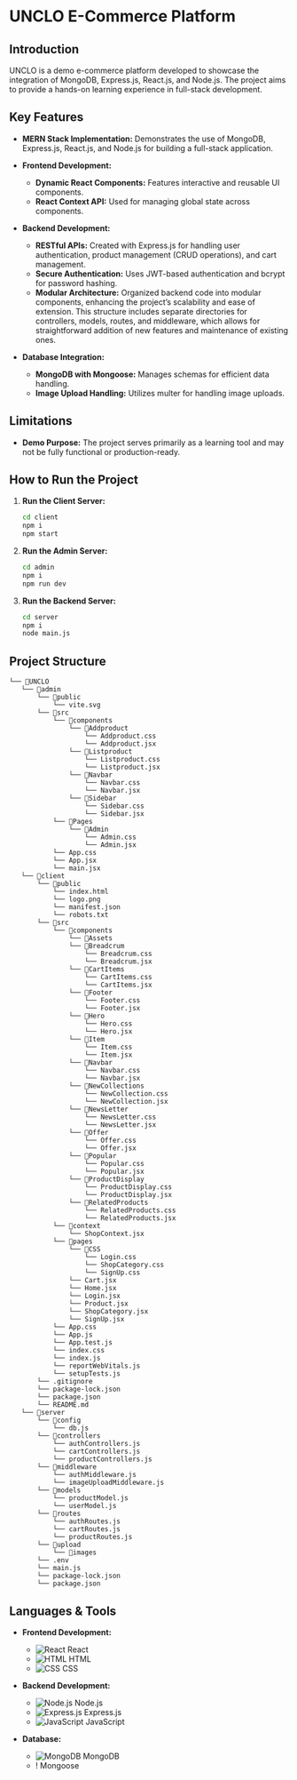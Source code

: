 # UNCLO E-Commerce Platform

## Introduction

UNCLO is a demo e-commerce platform developed to showcase the integration of MongoDB, Express.js, React.js, and Node.js. The project aims to provide a hands-on learning experience in full-stack development.

## Key Features

- **MERN Stack Implementation:** Demonstrates the use of MongoDB, Express.js, React.js, and Node.js for building a full-stack application.

- **Frontend Development:**
  - **Dynamic React Components:** Features interactive and reusable UI components.
  - **React Context API:** Used for managing global state across components.

- **Backend Development:**
  - **RESTful APIs:** Created with Express.js for handling user authentication, product management (CRUD operations), and cart management.
  - **Secure Authentication:** Uses JWT-based authentication and bcrypt for password hashing.
  - **Modular Architecture:** Organized backend code into modular components, enhancing the project’s scalability and ease of extension. This structure includes separate directories for controllers, models, routes, and middleware, which allows for straightforward addition of new features and maintenance of existing ones.

- **Database Integration:**
  - **MongoDB with Mongoose:** Manages schemas for efficient data handling.
  - **Image Upload Handling:** Utilizes multer for handling image uploads.


## Limitations
- **Demo Purpose:** The project serves primarily as a learning tool and may not be fully functional or production-ready.

## How to Run the Project

1. **Run the Client Server:**
   ```bash
   cd client
   npm i
   npm start
2. **Run the Admin Server:**
   ```bash
   cd admin
   npm i
   npm run dev
3. **Run the Backend Server:**
   ```bash
   cd server
   npm i
   node main.js

 ## Project Structure
 ```
└── 📁UNCLO
    └── 📁admin
        └── 📁public
            └── vite.svg
        └── 📁src
            └── 📁components
                └── 📁Addproduct
                    └── Addproduct.css
                    └── Addproduct.jsx
                └── 📁Listproduct
                    └── Listproduct.css
                    └── Listproduct.jsx
                └── 📁Navbar
                    └── Navbar.css
                    └── Navbar.jsx
                └── 📁Sidebar
                    └── Sidebar.css
                    └── Sidebar.jsx
            └── 📁Pages
                └── 📁Admin
                    └── Admin.css
                    └── Admin.jsx
            └── App.css
            └── App.jsx
            └── main.jsx
    └── 📁client
        └── 📁public
            └── index.html
            └── logo.png
            └── manifest.json
            └── robots.txt
        └── 📁src
            └── 📁components
                └── 📁Assets
                └── 📁Breadcrum
                    └── Breadcrum.css
                    └── Breadcrum.jsx
                └── 📁CartItems
                    └── CartItems.css
                    └── CartItems.jsx
                └── 📁Footer
                    └── Footer.css
                    └── Footer.jsx
                └── 📁Hero
                    └── Hero.css
                    └── Hero.jsx
                └── 📁Item
                    └── Item.css
                    └── Item.jsx
                └── 📁Navbar
                    └── Navbar.css
                    └── Navbar.jsx
                └── 📁NewCollections
                    └── NewCollection.css
                    └── NewCollection.jsx
                └── 📁NewsLetter
                    └── NewsLetter.css
                    └── NewsLetter.jsx
                └── 📁Offer
                    └── Offer.css
                    └── Offer.jsx
                └── 📁Popular
                    └── Popular.css
                    └── Popular.jsx
                └── 📁ProductDisplay
                    └── ProductDisplay.css
                    └── ProductDisplay.jsx
                └── 📁RelatedProducts
                    └── RelatedProducts.css
                    └── RelatedProducts.jsx
            └── 📁context
                └── ShopContext.jsx
            └── 📁pages
                └── 📁CSS
                    └── Login.css
                    └── ShopCategory.css
                    └── SignUp.css
                └── Cart.jsx
                └── Home.jsx
                └── Login.jsx
                └── Product.jsx
                └── ShopCategory.jsx
                └── SignUp.jsx
            └── App.css
            └── App.js
            └── App.test.js
            └── index.css
            └── index.js
            └── reportWebVitals.js
            └── setupTests.js
        └── .gitignore
        └── package-lock.json
        └── package.json
        └── README.md
    └── 📁server
        └── 📁config
            └── db.js
        └── 📁controllers
            └── authControllers.js
            └── cartControllers.js
            └── productControllers.js
        └── 📁middleware
            └── authMiddleware.js
            └── imageUploadMiddleware.js
        └── 📁models
            └── productModel.js
            └── userModel.js
        └── 📁routes
            └── authRoutes.js
            └── cartRoutes.js
            └── productRoutes.js
        └── 📁upload
            └── 📁images
        └── .env
        └── main.js
        └── package-lock.json
        └── package.json
```
 
## Languages & Tools

- **Frontend Development:**
  - ![React](https://img.icons8.com/color/48/000000/react-native.png) React
  - ![HTML](https://img.icons8.com/color/48/000000/html-5.png) HTML
  - ![CSS](https://img.icons8.com/color/48/000000/css3.png) CSS

- **Backend Development:**
  - ![Node.js](https://img.icons8.com/color/48/000000/nodejs.png) Node.js
  - ![Express.js](https://img.icons8.com/ios-filled/50/000000/express-js.png) Express.js
  - ![JavaScript](https://img.icons8.com/color/48/000000/javascript.png) JavaScript

- **Database:**
  - ![MongoDB](https://img.icons8.com/color/48/000000/mongodb.png) MongoDB
  - ! Mongoose

  


  





